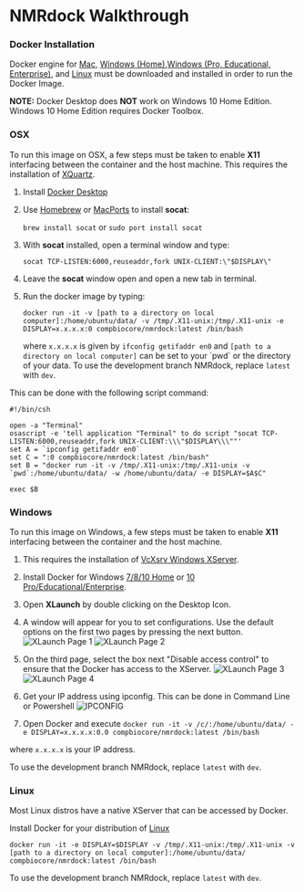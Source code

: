 # NMRdock Walkthrough

### Docker Installation

Docker engine for [Mac](https://docs.docker.com/docker-for-mac/install/), [Windows (Home)](https://docs.docker.com/toolbox/overview/),[Windows (Pro, Educational, Enterprise)](https://docs.docker.com/docker-for-windows/install/), and [Linux](https://docs.docker.com/v17.12/install/) must be downloaded and installed in order to run the Docker Image.

**NOTE:** Docker Desktop does **NOT** work on Windows 10 Home Edition. Windows 10 Home Edition requires Docker Toolbox.

### OSX

To run this image on OSX, a few steps must be taken to enable **X11** interfacing between the container and the host machine. This requires the installation of [XQuartz](https://www.xquartz.org/).

1. Install [Docker Desktop](https://docs.docker.com/docker-for-mac/install/)

2. Use [Homebrew](https://brew.sh/) or [MacPorts](https://www.macports.org/) to install **socat**:

	`brew install socat` or `sudo port install socat`
	
3. With **socat** installed, open a terminal window and type:

	`socat TCP-LISTEN:6000,reuseaddr,fork UNIX-CLIENT:\"$DISPLAY\"`
	
4. Leave the **socat** window open and open a new tab in terminal.

5. Run the docker image by typing:

	`docker run -it -v [path to a directory on local computer]:/home/ubuntu/data/ -v /tmp/.X11-unix:/tmp/.X11-unix -e DISPLAY=x.x.x.x:0 compbiocore/nmrdock:latest /bin/bash`

	where `x.x.x.x` is given by `ifconfig getifaddr en0` and `[path to a directory on local computer]` can be set to your \`pwd\` or the directory of your data. To use the development branch NMRdock, replace `latest` with `dev`.

This can be done with the following script command:
```
#!/bin/csh

open -a "Terminal"
osascript -e 'tell application "Terminal" to do script "socat TCP-LISTEN:6000,reuseaddr,fork UNIX-CLIENT:\\\"$DISPLAY\\\""'
set A = `ipconfig getifaddr en0`
set C = ":0 compbiocore/nmrdock:latest /bin/bash"
set B = "docker run -it -v /tmp/.X11-unix:/tmp/.X11-unix -v `pwd`:/home/ubuntu/data/ -w /home/ubuntu/data/ -e DISPLAY=$A$C"

exec $B
```
### Windows

To run this image on Windows, a few steps must be taken to enable **X11** interfacing between the container and the host machine. 

1. This requires the installation of [VcXsrv Windows XServer](https://sourceforge.net/projects/vcxsrv/).

2. Install Docker for Windows [7/8/10 Home](https://docs.docker.com/toolbox/overview/) or [10 Pro/Educational/Enterprise](https://docs.docker.com/docker-for-windows/install/).

3. Open **XLaunch** by double clicking on the Desktop Icon.

4. A window will appear for you to set configurations. Use the default options on the first two pages by pressing the next button.
![XLaunch Page 1](https://github.com/compbiocore/nmrdock/raw/master/docs/assets/XLaunch1.PNG)
![XLaunch Page 2](https://github.com/compbiocore/nmrdock/raw/master/docs/assets/XLaunch2.PNG)

5. On the third page, select the box next "Disable access control" to ensure that the Docker has access to the XServer.
![XLaunch Page 3](https://github.com/compbiocore/nmrdock/raw/master/docs/assets/XLaunch3.PNG)
![XLaunch Page 4](https://github.com/compbiocore/nmrdock/raw/master/docs/assets/XLaunch4.PNG)

6. Get your IP address using ipconfig. This can be done in Command Line or Powershell
![IPCONFIG](https://github.com/compbiocore/nmrdock/raw/master/docs/assets/ipconfig2.PNG)

7. Open Docker and execute `docker run -it -v /c/:/home/ubuntu/data/ -e DISPLAY=x.x.x.x:0.0 compbiocore/nmrdock:latest /bin/bash`

where `x.x.x.x` is your IP address.

To use the development branch NMRdock, replace `latest` with `dev`.

### Linux

Most Linux distros have a native XServer that can be accessed by Docker. 

Install Docker for your distribution of [Linux](https://docs.docker.com/install/)

`docker run -it -e DISPLAY=$DISPLAY -v /tmp/.X11-unix:/tmp/.X11-unix -v [path to a directory on local computer]:/home/ubuntu/data/ compbiocore/nmrdock:latest /bin/bash`

To use the development branch NMRdock, replace `latest` with `dev`.
